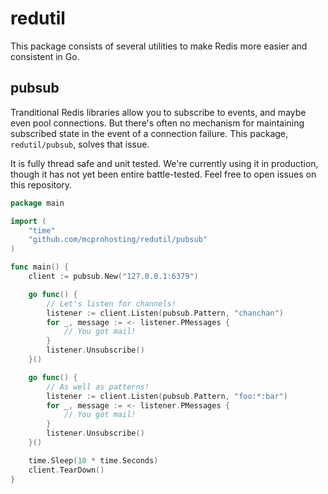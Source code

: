 # redutil

This package consists of several utilities to make Redis more easier and consistent in Go.

## pubsub

Tranditional Redis libraries allow you to subscribe to events, and maybe even pool connections. But there's often no mechanism for maintaining subscribed state in the event of a connection failure. This package, `redutil/pubsub`, solves that issue.

It is fully thread safe and unit tested. We're currently using it in production, though it has not yet been entire battle-tested. Feel free to open issues on this repository.

```go
package main

import (
    "time"
    "github.com/mcprohosting/redutil/pubsub"
)

func main() {
    client := pubsub.New("127.0.0.1:6379")

    go func() {
        // Let's listen for channels!
        listener := client.Listen(pubsub.Pattern, "chanchan")
        for _, message := <- listener.PMessages {
            // You got mail!
        }
        listener.Unsubscribe()
    }()

    go func() {
        // As well as patterns!
        listener := client.Listen(pubsub.Pattern, "foo:*:bar")
        for _, message := <- listener.PMessages {
            // You got mail!
        }
        listener.Unsubscribe()
    }()

    time.Sleep(10 * time.Seconds)
    client.TearDown()
}

```
